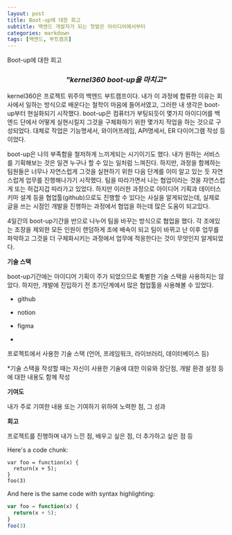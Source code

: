 ```yaml
---
layout: post
title: Boot-up에 대한 회고
subtitle: 백엔드 개발자가 되는 첫발은 아이디어에서부터
categories: markdown
tags: [백엔드, 부트캠프]
---
```



Boot-up에 대한 회고

### *<center>"kernel360 boot-up을 마치고"</center>*

kernel360은 프로젝트 위주의 백엔드 부트캠프이다. 내가 이 과정에 합류한 이유는 회사에서 일하는 방식으로 배운다는 철학이 마음에 들어서였고, 그러한 내 생각은 boot-up부터 현실화되기 시작했다. boot-up은 컴퓨터가 부팅되듯이 몇가지 아이디어를 백엔드 단에서 어떻게 실현시킬지 그것을 구체화하기 위한 몇가지 작업을 하는 것으로 구성되었다. 대체로 작업은 기능명세서, 와이어프레임, API명세서, ER 다이어그램 작성 등이었다.


boot-up은 나의 부족함을 철저하게 느끼게되는 시기이기도 했다. 내가 원하는 서비스를 기획해보는 것은 일견 누구나 할 수 있는 일처럼 느껴진다. 하지만, 과정을 함께하는 팀원들은 너무나 자연스럽게 그것을 실현하기 위한 다음 단계를 이미 알고 있는 듯 자연스럽게 업무를 진행해나가기 시작했다. 팀을 따라가면서 나는 협업이라는 것을 자연스럽게 또는 허겁지겁 따라가고 있었다. 하지만 이러한 과정으로 아이디어 기획과 데이터스키마 설계 등을 협업툴(github)으로도 진행할 수 있다는 사실을 알게되었는데, 실제로 글을 쓰는 시점인 개발을 진행하는 과정에서 협업을 하는데 많은 도움이 되고있다.


4일간의 boot-up기간을 반으로 나누어 팀을 바꾸는 방식으로 협업을 했다. 각 조에있는 조장을 제외한 모든 인원이 랜덤하게 조에 배속이 되고 팀이 바뀌고 난 이후 업무를 파악하고 그것을 더 구체화시키는 과정에서 업무에 적응한다는 것이 무엇인지 알게되었다.


**기술 스택**


boot-up기간에는 아이디어 기획이 주가 되었으므로 툭별한 기술 스택을 사용하지는 않았다. 하지만, 개발에 진입하기 전 초기단계에서 많은 협업툴을 사용해볼 수 있었다.

* github

* notion
* figma
* 

프로젝트에서 사용한 기술 스택 (언어, 프레임워크, 라이브러리, 데이터베이스 등)

*기술 스택을 작성할 때는 자신이 사용한 기술에 대한 이유와 장단점, 개발 환경 설정 등에 대한 내용도 함께 작성


**기여도**

내가 주로 기여한 내용 또는 기여하기 위하여 노력한 점, 그 성과


**회고**

프로젝트를 진행하며 내가 느낀 점, 배우고 싶은 점, 더 추가하고 싶은 점 등

Here's a code chunk:

~~~
var foo = function(x) {
  return(x + 5);
}
foo(3)
~~~

And here is the same code with syntax highlighting:

```javascript
var foo = function(x) {
  return(x + 5);
}
foo(3)
```

